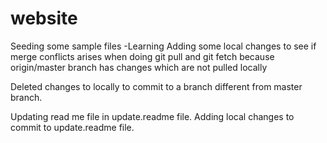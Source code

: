 # website
Seeding some sample files -Learning
Adding some local changes to see if merge conflicts arises when doing git pull and git fetch because origin/master branch has changes which are not pulled locally 

Deleted changes to locally to commit to a branch different from master branch.

Updating read me file in update.readme file.
Adding local changes to commit to update.readme file.
